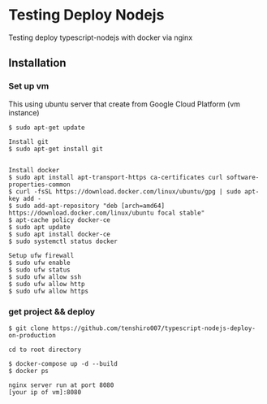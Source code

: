 <!-- ### note 

npm init -y
tsc -init
npm i express typescript nodemon
npm i @types/express --save-dev

@types/+package


## ref

typescirpt-node

https://wanago.io/2018/12/03/typescript-express-tutorial-routing-controllers-middleware/

https://www.centrilliontech.co.th/blog/3573/typescript-nodejs-express/

https://blog.logrocket.com/how-to-set-up-node-typescript-express/

https://auth0.com/blog/node-js-and-typescript-tutorial-build-a-crud-api/


deploy
https://gist.github.com/bradtraversy/cd90d1ed3c462fe3bddd11bf8953a896

https://ashwin9798.medium.com/nginx-with-docker-and-node-js-a-beginners-guide-434fe1216b6b
 -->
# Testing Deploy Nodejs 
Testing deploy typescript-nodejs with docker via nginx

## Installation
### Set up vm
This using ubuntu server that create from Google Cloud Platform (vm instance)
```
$ sudo apt-get update

Install git
$ sudo apt-get install git


Install docker
$ sudo apt install apt-transport-https ca-certificates curl software-properties-common
$ curl -fsSL https://download.docker.com/linux/ubuntu/gpg | sudo apt-key add -
$ sudo add-apt-repository "deb [arch=amd64] https://download.docker.com/linux/ubuntu focal stable"
$ apt-cache policy docker-ce
$ sudo apt update
$ sudo apt install docker-ce
$ sudo systemctl status docker

Setup ufw firewall
$ sudo ufw enable
$ sudo ufw status
$ sudo ufw allow ssh
$ sudo ufw allow http
$ sudo ufw allow https
```
 
### get project && deploy
```
$ git clone https://github.com/tenshiro007/typescript-nodejs-deploy-on-production

cd to root directory

$ docker-compose up -d --build
$ docker ps

nginx server run at port 8080
[your ip of vm]:8080

```
